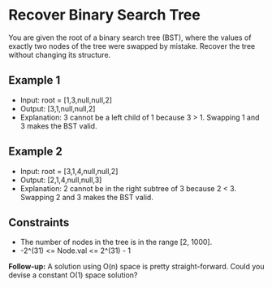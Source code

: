 # Recover Binary Search Tree

You are given the root of a binary search tree (BST), where the values of exactly two nodes of the tree were swapped by mistake. Recover the tree without changing its structure.

## Example 1

- Input: root = [1,3,null,null,2]
- Output: [3,1,null,null,2]
- Explanation: 3 cannot be a left child of 1 because 3 > 1. Swapping 1 and 3 makes the BST valid.

## Example 2

- Input: root = [3,1,4,null,null,2]
- Output: [2,1,4,null,null,3]
- Explanation: 2 cannot be in the right subtree of 3 because 2 < 3. Swapping 2 and 3 makes the BST valid.

## Constraints

- The number of nodes in the tree is in the range [2, 1000].
- -2^(31) <= Node.val <= 2^(31) - 1

**Follow-up:** A solution using O(n) space is pretty straight-forward. Could you devise a constant O(1) space solution?
